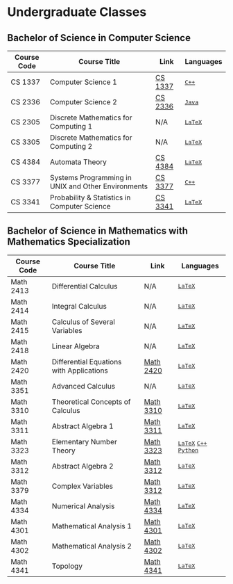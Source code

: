 # Undergraduate Classes

## Bachelor of Science in Computer Science 
| Course Code | Course Title | Link | Languages |
| ----------- | ------------ | ---- | -------- |
| CS 1337 | Computer Science 1 | [CS 1337](https://github.com/hunterjmatthews/Undergraduate-Classes/tree/main/Computer%20Science%201) | <kbd>[C++]() |
| CS 2336 | Computer Science 2 | [CS 2336](https://github.com/hunterjmatthews/Undergraduate-Classes/tree/main/Computer%20Science%202) | <kbd>[Java]()</kbd> |
| CS 2305 | Discrete Mathematics for Computing 1 | N/A | <kbd>[LaTeX]()</kbd> |
| CS 3305 | Discrete Mathematics for Computing 2 | N/A | <kbd>[LaTeX]()</kbd> | 
| CS 4384 | Automata Theory | [CS 4384]() | <kbd>[LaTeX]()</kbd> |
| CS 3377 | Systems Programming in UNIX and Other Environments | [CS 3377]() | <kbd>[C++]()</kbd> |
| CS 3341 | Probability & Statistics in Computer Science | [CS 3341]() | <kbd>[LaTeX]()</kbd> |

## Bachelor of Science in Mathematics with Mathematics Specialization
| Course Code | Course Title | Link | Languages |
| ----------- | ------------ | ---- | -------- |
| Math 2413 | Differential Calculus | N/A | <kbd>[LaTeX]()</kbd> |
| Math 2414 | Integral Calculus | N/A | <kbd>[LaTeX]()</kbd> |
| Math 2415 | Calculus of Several Variables | N/A | <kbd>[LaTeX]()</kbd> |
| Math 2418 | Linear Algebra | N/A | <kbd>[LaTeX]() |
| Math 2420 | Differential Equations with Applications | [Math 2420]() | <kbd>[LaTeX]()</kbd> |
| Math 3351 | Advanced Calculus | N/A | <kbd>[LaTeX]()</kbd> |
| Math 3310 | Theoretical Concepts of Calculus | [Math 3310]() | <kbd>[LaTeX]()</kbd> |
| Math 3311 | Abstract Algebra 1 | [Math 3311]() | <kbd>[LaTeX]()</kbd> |
| Math 3323 | Elementary Number Theory | [Math 3323]() | <kbd>[LaTeX]()</kbd> <kbd>[C++]()</kbd> <kbd>[Python]()</kbd> |
| Math 3312 | Abstract Algebra 2 | [Math 3312]() | <kbd>[LaTeX]()</kbd> |
| Math 3379 | Complex Variables | [Math 3312]() | <kbd>[LaTeX]()</kbd> |
| Math 4334 | Numerical Analysis | [Math 4334]() | <kbd>[LaTeX]()</kbd> |
| Math 4301 | Mathematical Analysis 1 | [Math 4301]() | <kbd>[LaTeX]()</kbd> |
| Math 4302 | Mathematical Analysis 2 | [Math 4302]() | <kbd>[LaTeX]()</kbd> |
| Math 4341 | Topology | [Math 4341]() | <kbd>[LaTeX]()</kbd> |
